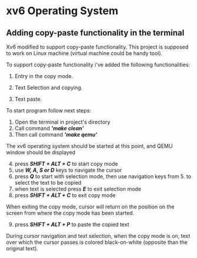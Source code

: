 # xv6 Operating System
## Adding copy-paste functionality in the terminal

Xv6 modified to support copy-paste functionality. This project is supposed to work on Linux machine (virtual machine could be handy tool).

To support copy-paste functionality i've added the following functionalities:
1. 	Entry in the copy mode.
	
	
2.	Text Selection and copying.

3. 	Text paste.

To start program follow next steps:

1. Open the terminal in project's directory
2. Call command ***'make clean'***
3. Then call command ***'make qemu'***

The xv6 operating system should be started at this point, and QEMU window should be displayed

4. press ***SHIFT + ALT + C*** to start copy mode
5. use ***W, A, S or D*** keys to navigate the cursor
6. press ***Q*** to start with selection mode, then use navigation keys from 5. to select the text to be copied
7. when text is selected press ***E*** to exit selection mode
8. press ***SHIFT + ALT + C*** to exit copy mode

When exiting the copy mode, cursor will return on the position on the screen from where the copy mode has been started.

9. press ***SHIFT + ALT + P*** to paste the copied text

During cursor navigation and text selection, when the copy mode is on, text over which the cursor passes is colored black-on-white (opposite than the original text).